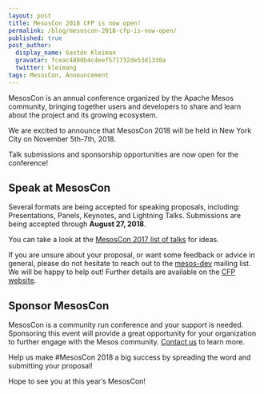 ```yaml
---
layout: post
title: MesosCon 2018 CFP is now open!
permalink: /blog/mesoscon-2018-cfp-is-now-open/
published: true
post_author:
  display_name: Gastón Kleiman
  gravatar: fceac4890b4c4eef571732de53d1330a
  twitter: kleimang
tags: MesosCon, Announcement
---
```



MesosCon is an annual conference organized by the Apache Mesos community, bringing together users and developers to share and learn about the project and its growing ecosystem.

We are excited to announce that MesosCon 2018 will be held in New York City on November 5th-7th, 2018.

Talk submissions and sponsorship opportunities are now open for the conference!

## Speak at MesosCon

Several formats are being accepted for speaking proposals, including: Presentations, Panels, Keynotes, and Lightning Talks. Submissions are being accepted through __August 27, 2018__.

You can take a look at the [MesosCon 2017 list of talks](https://www.youtube.com/playlist?list=PLbzoR-pLrL6qAEnkhkh5tGI6oX_xXD3X4) for ideas.

If you are unsure about your proposal, or want some feedback or advice in general, please do not hesitate to reach out to the [mesos-dev](https://mail-archives.apache.org/mod_mbox/mesos-dev) mailing list. We will be happy to help out! Further details are available on the [CFP website](https://mesoscon2018.org).

## Sponsor MesosCon

MesosCon is a community run conference and your support is needed. Sponsoring this event will provide a great opportunity for your organization to further engage with the Mesos community. [Contact us](mailto:sponsor@mesoscon2018.org) to learn more.

Help us make #MesosCon 2018 a big success by spreading the word and submitting your proposal!

Hope to see you at this year’s MesosCon!
